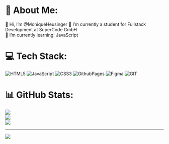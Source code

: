 # 💫 About Me:
👋 Hi, I’m @MoniqueHeusinger
🔭 I’m currently a student for Fullstack Development at SuperCode GmbH<br>🌱 I’m currently learning: JavaScript


# 💻 Tech Stack:
![HTML5](https://img.shields.io/badge/html5-%23E34F26.svg?style=for-the-badge&logo=html5&logoColor=white) ![JavaScript](https://img.shields.io/badge/javascript-%23323330.svg?style=for-the-badge&logo=javascript&logoColor=%23F7DF1E) ![CSS3](https://img.shields.io/badge/css3-%231572B6.svg?style=for-the-badge&logo=css3&logoColor=white) ![GithubPages](https://img.shields.io/badge/github%20pages-121013?style=for-the-badge&logo=github&logoColor=white) ![Figma](https://img.shields.io/badge/figma-%23F24E1E.svg?style=for-the-badge&logo=figma&logoColor=white) ![GIT](https://img.shields.io/badge/Git-fc6d26?style=for-the-badge&logo=git&logoColor=white)
# 📊 GitHub Stats:
![](https://github-readme-stats.vercel.app/api?username=MoniqueHeusinger&theme=bear&hide_border=false&include_all_commits=false&count_private=false)<br/>
![](https://github-readme-streak-stats.herokuapp.com/?user=MoniqueHeusinger&theme=bear&hide_border=false)<br/>
![](https://github-readme-stats.vercel.app/api/top-langs/?username=MoniqueHeusinger&theme=bear&hide_border=false&include_all_commits=false&count_private=false&layout=compact)

---
[![](https://visitcount.itsvg.in/api?id=MoniqueHeusinger&icon=0&color=0)](https://visitcount.itsvg.in)

<!-- Proudly created with GPRM ( https://gprm.itsvg.in ) -->

